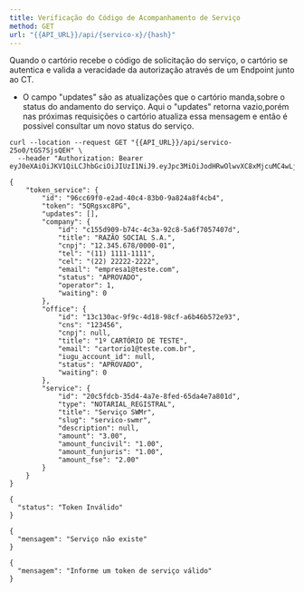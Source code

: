 ```yaml
---
title: Verificação do Código de Acompanhamento de Serviço
method: GET
url: "{{API_URL}}/api/{servico-x}/{hash}"
---
```



Quando o cartório recebe o código de solicitação do serviço, o cartório se autentica e valida a veracidade da autorização através de um Endpoint junto ao CT. 

* O campo "updates" são as atualizações que o cartório manda,sobre o status do andamento do serviço.
Aqui o "updates" retorna vazio,porém nas próximas requisições o cartório atualiza essa mensagem e então é possivel consultar um novo status do serviço.


```request:cURL
curl --location --request GET "{{API_URL}}/api/servico-25o0/tGS7SjsQEH" \
  --header "Authorization: Bearer eyJ0eXAiOiJKV1QiLCJhbGciOiJIUzI1NiJ9.eyJpc3MiOiJodHRwOlwvXC8xMjcuMC4wLjE6ODAwMFwvYXBpXC9hdXRlbnRpY2FjYW8iLCJpYXQiOjE1OTEzNzMxNzcsImV4cCI6MTU5MTM3Njc3NywibmJmIjoxNTkxMzczMTc3LCJqdGkiOiJQVVQ5enJ4TFpKS29zNW9ZIiwic3ViIjoiNjgyNjI5YWEtZWM1OS00NTg0LWI3NDgtZjQzNWFmOGQzZjE4IiwicHJ2IjoiYzAxMGM4OGUxMWY0MWM0Njc5YTNmMzVlMmQwYWQ3YTVlOWFiOWNkMCJ9.Uc9XiaPDeWW5riFZFUBuqJoGuyCV6UZNoHr81ZGiU9k"
```


```response:200
{
    "token_service": {
        "id": "96cc69f0-e2ad-40c4-83b0-9a824a8f4cb4",
        "token": "5QRgsxc8PG",
        "updates": [],
        "company": {
            "id": "c155d909-b74c-4c3a-92c8-5a6f7057407d",
            "title": "RAZÃO SOCIAL S.A.",
            "cnpj": "12.345.678/0000-01",
            "tel": "(11) 1111-1111",
            "cel": "(22) 22222-2222",
            "email": "empresa1@teste.com",
            "status": "APROVADO",
            "operator": 1,
            "waiting": 0
        },
        "office": {
            "id": "13c130ac-9f9c-4d18-98cf-a6b46b572e93",
            "cns": "123456",
            "cnpj": null,
            "title": "1º CARTÓRIO DE TESTE",
            "email": "cartorio1@teste.com.br",
            "iugu_account_id": null,
            "status": "APROVADO",
            "waiting": 0
        },
        "service": {
            "id": "20c5fdcb-35d4-4a7e-8fed-65da4e7a801d",
            "type": "NOTARIAL_REGISTRAL",
            "title": "Serviço SWMr",
            "slug": "servico-swmr",
            "description": null,
            "amount": "3.00",
            "amount_funcivil": "1.00",
            "amount_funjuris": "1.00",
            "amount_fse": "2.00"
        }
    }
}
```


```response:401
{
  "status": "Token Inválido"
}

```


```response:404
{
  "mensagem": "Serviço não existe"
}

```


```response:404
{
  "mensagem": "Informe um token de serviço válido"
}

```
